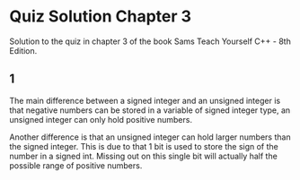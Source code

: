 # Quiz Solution Chapter 3

Solution to the quiz in chapter 3 of the book Sams Teach Yourself C++ - 8th Edition.

## 1

The main difference between a signed integer and an unsigned integer is that negative numbers can be stored in a variable of signed integer type, an unsigned integer can only hold positive numbers.

Another difference is that an unsigned integer can hold larger numbers than the signed integer. This is due to that 1 bit is used to store the sign of the number in a signed int. Missing out on this single bit will actually half the possible range of positive numbers.

